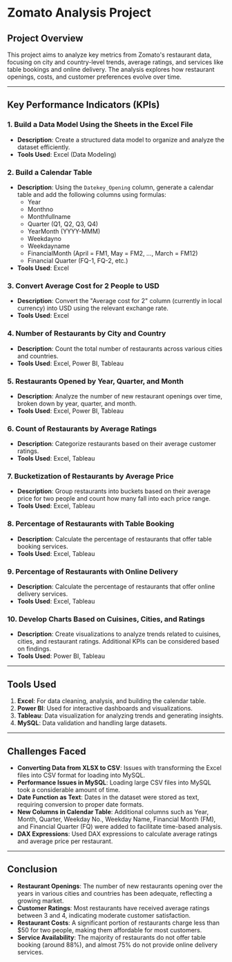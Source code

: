 
# Zomato Analysis Project

## Project Overview

This project aims to analyze key metrics from Zomato's restaurant data, focusing on city and country-level trends, average ratings, and services like table bookings and online delivery. The analysis explores how restaurant openings, costs, and customer preferences evolve over time.

---

## Key Performance Indicators (KPIs)

### 1. **Build a Data Model Using the Sheets in the Excel File**
   - **Description**: Create a structured data model to organize and analyze the dataset efficiently.
   - **Tools Used**: Excel (Data Modeling)

### 2. **Build a Calendar Table**
   - **Description**: Using the `Datekey_Opening` column, generate a calendar table and add the following columns using formulas:
     - Year
     - Monthno
     - Monthfullname
     - Quarter (Q1, Q2, Q3, Q4)
     - YearMonth (YYYY-MMM)
     - Weekdayno
     - Weekdayname
     - FinancialMonth (April = FM1, May = FM2, …, March = FM12)
     - Financial Quarter (FQ-1, FQ-2, etc.)
   - **Tools Used**: Excel

### 3. **Convert Average Cost for 2 People to USD**
   - **Description**: Convert the "Average cost for 2" column (currently in local currency) into USD using the relevant exchange rate.
   - **Tools Used**: Excel

### 4. **Number of Restaurants by City and Country**
   - **Description**: Count the total number of restaurants across various cities and countries.
   - **Tools Used**: Excel, Power BI, Tableau

### 5. **Restaurants Opened by Year, Quarter, and Month**
   - **Description**: Analyze the number of new restaurant openings over time, broken down by year, quarter, and month.
   - **Tools Used**: Excel, Power BI, Tableau

### 6. **Count of Restaurants by Average Ratings**
   - **Description**: Categorize restaurants based on their average customer ratings.
   - **Tools Used**: Excel, Tableau

### 7. **Bucketization of Restaurants by Average Price**
   - **Description**: Group restaurants into buckets based on their average price for two people and count how many fall into each price range.
   - **Tools Used**: Excel, Tableau

### 8. **Percentage of Restaurants with Table Booking**
   - **Description**: Calculate the percentage of restaurants that offer table booking services.
   - **Tools Used**: Excel, Tableau

### 9. **Percentage of Restaurants with Online Delivery**
   - **Description**: Calculate the percentage of restaurants that offer online delivery services.
   - **Tools Used**: Excel, Tableau

### 10. **Develop Charts Based on Cuisines, Cities, and Ratings**
   - **Description**: Create visualizations to analyze trends related to cuisines, cities, and restaurant ratings. Additional KPIs can be considered based on findings.
   - **Tools Used**: Power BI, Tableau

---

## Tools Used

1. **Excel**: For data cleaning, analysis, and building the calendar table.
2. **Power BI**: Used for interactive dashboards and visualizations.
3. **Tableau**: Data visualization for analyzing trends and generating insights.
4. **MySQL**: Data validation and handling large datasets.

---

## Challenges Faced

- **Converting Data from XLSX to CSV**: Issues with transforming the Excel files into CSV format for loading into MySQL.
- **Performance Issues in MySQL**: Loading large CSV files into MySQL took a considerable amount of time.
- **Date Function as Text**: Dates in the dataset were stored as text, requiring conversion to proper date formats.
- **New Columns in Calendar Table**: Additional columns such as Year, Month, Quarter, Weekday No., Weekday Name, Financial Month (FM), and Financial Quarter (FQ) were added to facilitate time-based analysis.
- **DAX Expressions**: Used DAX expressions to calculate average ratings and average price per restaurant.

---

## Conclusion

- **Restaurant Openings**: The number of new restaurants opening over the years in various cities and countries has been adequate, reflecting a growing market.
- **Customer Ratings**: Most restaurants have received average ratings between 3 and 4, indicating moderate customer satisfaction.
- **Restaurant Costs**: A significant portion of restaurants charge less than $50 for two people, making them affordable for most customers.
- **Service Availability**: The majority of restaurants do not offer table booking (around 88%), and almost 75% do not provide online delivery services.
